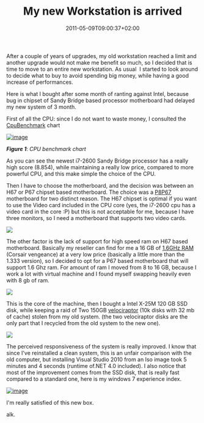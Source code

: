﻿---
title: "My new Workstation is arrived"
description: ""
date: 2011-05-09T09:00:37+02:00
draft: false
tags: [Hardware]
categories: [General]
---
After a couple of years of upgrades, my old workstation reached a limit and another upgrade would not make me benefit so much, so I decided that is time to move to an entire new workstation. As usual  I started to look around to decide what to buy to avoid spending big money, while having a good increase of performances.

Here is what I bought after some month of ranting against Intel, because bug in chipset of Sandy Bridge based processor motherboard had delayed my new system of 3 month.

First of all the CPU: since I do not want to waste money, I consulted the [CpuBenchmark](http://www.cpubenchmark.net/high_end_cpus.html) chart

[![image](https://www.codewrecks.com/blog/wp-content/uploads/2011/05/image_thumb4.png "image")](https://www.codewrecks.com/blog/wp-content/uploads/2011/05/image4.png)

 ***Figure 1***: *CPU benchmark chart*

As you can see the newest i7-2600 Sandy Bridge processor has a really high score (8.854), while maintaining a really low price, compared to more powerful CPU, and this make simple the choice of the CPU.

Then I have to choose the motherboard, and the decision was between an H67 or P67 chipset based motherboard. The choice was a [P8P67](http://www.asus.com/Motherboards/Intel_Socket_1155/P8P67/) motherboard for two distinct reason. The H67 chipset is optimal if you want to use the Video card included in the CPU core (yes, the i7-2600 cpu has a video card in the core :P) but this is not acceptable for me, because I have three monitors, so I need a motherboard that supports two video cards.

![](http://www.legitreviews.com/images/reviews/1466/P8P67-PRO_2D_H_x.jpg)

The other factor is the lack of support for high speed ram on H67 based motherboard. Basically my reseller can find for me a 16 GB of [1.6GHz RAM](http://computershopper.com/best-prices/product/34636340/Memory/Corsair-Vengeance-memory-16-GB-4-x-4-GB-DIMM-240-pin-DDR3)  (Corsair vengeance) at a very low price (basically a little more than the 1.333 version), so I decided to opt for a P67 based motherboard that will support 1.6 Ghz ram. For amount of ram I moved from 8 to 16 GB, because I work a lot with virtual machine and I found myself swapping heavily even with 8 gb of ram.

![](http://www.bttech.com.au/images/big/Corsair-Vengeance-4.jpg)

This is the core of the machine, then I bought a Intel X-25M 120 GB SSD disk, while keeping a raid of Two 150GB [velociraptor](http://www.wdvelociraptor.com/) (10k disks with 32 mb of cache) stolen from my old system. (the two velociraptor disks are the only part that I recycled from the old system to the new one).

![](http://www.terahertzpc.it/newage/images/intel-x25-m-gen-2-34nm-ssd.jpg)

The perceived responsiveness of the system is really improved. I know that since I've reinstalled a clean system, this is an unfair comparison with the old computer, but installing Visual Studio 2010 from an Iso image took 5 minutes and 4 seconds (runtime of.NET 4.0 included). I also notice that most of the improvement comes from the SSD disk, that is really fast compared to a standard one, here is my windows 7 experience index.

[![image](https://www.codewrecks.com/blog/wp-content/uploads/2011/05/image_thumb5.png "image")](https://www.codewrecks.com/blog/wp-content/uploads/2011/05/image5.png)

I'm really satisfied of this new box.

alk.
